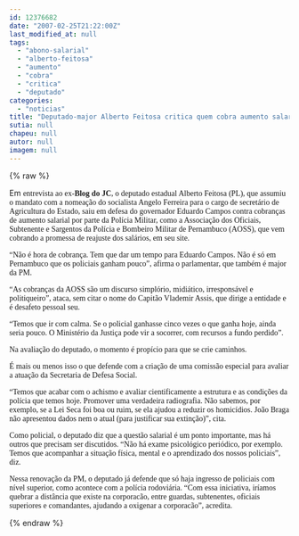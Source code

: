 ```yaml
---
id: 12376682
date: "2007-02-25T21:22:00Z"
last_modified_at: null
tags:
  - "abono-salarial"
  - "alberto-feitosa"
  - "aumento"
  - "cobra"
  - "critica"
  - "deputado"
categories:
  - "noticias"
title: "Deputado-major Alberto Feitosa critica quem cobra aumento salarial na PM j\u00e1"
sutia: null
chapeu: null
autor: null
imagem: null
---
```

{% raw %}
<p><P>Em <FONT face=Verdana>entrevista ao ex-<STRONG>Blog do JC</STRONG>, o deputado estadual Alberto Feitosa (PL), que assumiu o mandato com a nomeação do socialista Angelo Ferreira para o cargo de secretário de Agricultura do Estado, saiu em defesa do governador Eduardo Campos contra cobranças de aumento salarial por parte da Polícia Militar, como a Associação dos Oficiais, Subtenente e Sargentos da Polícia e Bombeiro Militar de Pernambuco (AOSS), que vem cobrando a promessa de reajuste dos salários, em seu site. </FONT></P></p>
<p><P><FONT face=Verdana>“Não é hora de cobrança. Tem que dar um tempo para Eduardo Campos. Não é só em Pernambuco que os policiais ganham pouco”, afirma o parlamentar, que também é major da PM.</FONT></P></p>
<p><P><FONT face=Verdana>“As cobranças da AOSS são um discurso simplório, midiático, irresponsável e politiqueiro”, ataca, sem citar o nome do Capitão Vlademir Assis, que dirige a entidade e é desafeto pessoal seu.</FONT></P></p>
<p><P><FONT face=Verdana>“Temos que ir com calma. Se o policial ganhasse cinco vezes o que ganha hoje, ainda seria pouco. O Ministério da Justiça pode vir a socorrer, com recursos a fundo perdido”.</FONT></P></p>
<p><P><FONT face=Verdana>Na avaliação do deputado, o momento é propício para que se crie caminhos.</FONT></P></p>
<p><P><FONT face=Verdana>É mais ou menos isso o que defende com a criação de uma comissão especial para avaliar a atuação da Secretaria de Defesa Social. </FONT></P></p>
<p><P><FONT face=Verdana>“Temos que acabar com o achismo e avaliar cientificamente a estrutura e as condições da polícia que temos hoje. Promover uma verdadeira radiografia. Não sabemos, por exemplo, se a Lei Seca foi boa ou ruim, se ela ajudou a reduzir os homicídios. João Braga não apresentou dados nem o atual (para justificar sua extinção)”, cita.</FONT></P></p>
<p><P><FONT face=Verdana>Como policial, o deputado diz que a questão salarial é um ponto importante, mas há outros que precisam ser discutidos. “Não há exame psicológico periódico, por exemplo. Temos que acompanhar a situação física, mental e o aprendizado dos nossos policiais”, diz.</FONT></P></p>
<p><P><FONT face=Verdana>Nessa renovação da PM, o deputado já defende que só haja ingresso de policiais com nível superior, como acontece com a polícia rodoviária. “Com essa iniciativa, iríamos quebrar a distância que existe na corporacão, entre guardas, subtenentes, oficiais superiores e comandantes, ajudando a oxigenar a corporacão”, acredita.</FONT></P> </p>
{% endraw %}